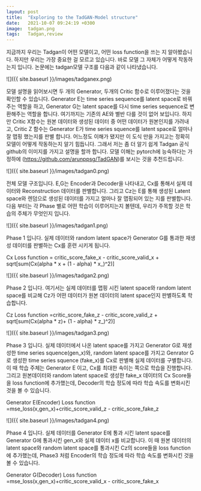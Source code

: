 ```yaml
---
layout: post
title:  "Exploring to the TadGAN-Model structure"
date:   2021-10-07 09:24:19 +0300
image:  tadgan.png
tags:   Tadgan,review
---
```


지금까지 우리는 Tadgan이 어떤 모델이고, 어떤 loss function을 쓰는 지 알아봤습니다. 하지만 우리는 가장 중요한 걸 모르고 있습니다. 바로 모델 그 자체가 어떻게 작동하는지 입니다. 
논문에는 tadgan모델 구조를 다음과 같이 나타냈습니다.

![]({{ site.baseurl }}/images/tadganex.png)

모델 설명을 읽어보시면 두 개의 Generator, 두개의 Critic 함수로 이루어졌다는 것을 확인할 수 있습니다. 
Generator E는 time series sequence를 latent space로 바꿔주는 역할을 하고, Generator G는 latent space를 다시 time series sequence로 변환해주는
역할을 합니다. 여기까지는 기존의 AE와 별반 다를 것이 없어 보입니다. 하지만 Critic X함수는 원본 데이터와 생성된 데이터 중 어떤 데이터가 원본인지를 가려내고, Critic Z 함수는 Generator E가 time series squence를 latent space로 얼마나 잘 맵핑 했는지를 판별 합니다. 어느정도 이해가 됐지만 이 도식 만을 가지고는 정확히 모델이 어떻게 작동하는지 알기 힘듭니다. 그래서 저는 좀 더 알기 쉽게 Tadgan 공식 github의 이미지를 가지고 설명을 할까 합니다. 모델 이해는 pytorch에 능숙하다는 가정하에 (https://github.com/arunppsg/TadGAN)를 보시는 것을 추천드립니다.

![]({{ site.baseurl }}/images/tadgan0.png)

전체 모델 구조입니다.  E,G는 Encoder과 Decoder을 나타내고, Cx를 통해서 실제 데이터와 Reconstruction 데이터를 판별합니다. 그리고 Cz는 E를 통해 생성된 Latent space와 렌덤으로 생성된 데이터를 가지고 얼마나 잘 맵핑되어 있는 지를 판별합니다. 다음 부터는 각 Phase 별로 어떤 학습이 이루어지는지 볼텐데, 우리가 주목할 것은 학습의 주체가 무엇인지 입니다. 

![]({{ site.baseurl }}/images/tadgan1.png)

Phase 1 입니다. 실제 데이터와 random latent space가 Generator G를 통과한 재생성 데이터를 판별하는 Cx를 훈련 시키게 됩니다.

Cx Loss function = critic_score_fake_x - critic_score_valid_x + sqrt[sum(Cx(alpha * x + (1 - alpha) * x_)^2)]
  

![]({{ site.baseurl }}/images/tadgan2.png)

Phase 2 입니다. 여기서는 실제 데이터를 맵핑 시킨 latent space와 random latent space를 비교해 Cz가 어떤 데이터가 원본 데이터의 latent space인지 판별하도록 학습합니다. 

Cz Loss function =critic_score_fake_z - critic_score_valid_z + sqrt[sum(Cx(alpha * z)+ (1 - alpha) * z_)^2)]


![]({{ site.baseurl }}/images/tadgan3.png)

Phase 3 입니다. 실제 데이터에서 나온 latent space를 가지고 Generator G로 재생성한 time series squence(gen_x)와, random latent space를 가지고 Genrator G로 생성한 time series squence (fake_x)를 Cx로 판별해 실제 데이터를 구별합니다. 이 때 학습 주체는 Generator E 이고, Cx를 최대한 속이는 쪽으로 학습을 진행합니다. 그리고 원본데이터와 random latent space로 생성한 fake_x 데이터의 Cx Score들을 loss function에 추가했는데, Decoder의 학습 정도에 따라 학습 속도를 변화시킨 것을 볼 수 있습니다.

Generator E(Encoder) Loss function =mse_loss(x,gen_x)+critic_score_valid_z - critic_score_fake_z

![]({{ site.baseurl }}/images/tadgan4.png)

Phase 4 입니다.  실제 데이터를 Generator E에 통과 시킨 latent space를 Generator G에 통과시킨 gen_x와 실제 데이터 x를 비교합니다. 이 때 원본 데이터의 latent space와 random latent space를 통과시킨 Cz의 score들을 loss function에 추가했는데, Phase3 처럼 Encoder의 학습 정도에 따라 학습 속도를 변화시킨 것을 볼 수 있습니다. 

Generator G(Decoder) Loss function =mse_loss(x,gen_x)+critic_score_valid_x - critic_score_fake_x

[jekyll-docs]: https://jekyllrb.com/docs/home
[jekyll-gh]:   https://github.com/jekyll/jekyll
[jekyll-talk]: https://talk.jekyllrb.com/

